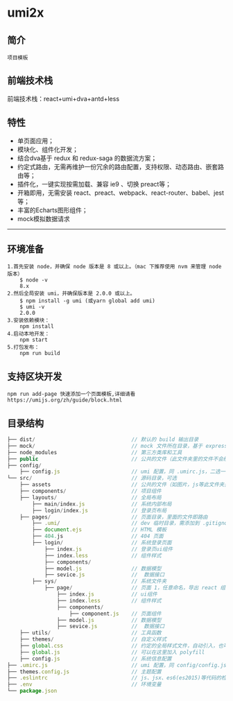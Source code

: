 # umi2x

## 简介
    项目模板

## 前端技术栈 
   前端技术栈：react+umi+dva+antd+less
## 特性
+ 单页面应用；
+ 模块化、组件化开发；
+ 结合dva基于 redux 和 redux-saga 的数据流方案；
+ 约定式路由，无需再维护一份冗余的路由配置，支持权限、动态路由、嵌套路由等；
+ 插件化，一键实现按需加载、兼容 ie9 、切换 preact等；
+ 开箱即用，无需安装 react、preact、webpack、react-router、babel、jest 等；
+ 丰富的Echarts图形组件；
+ mock模拟数据请求
---
## 环境准备
    1.首先安装 node，并确保 node 版本是 8 或以上。（mac 下推荐使用 nvm 来管理 node 版本）
        $ node -v
        8.x
    2.然后全局安装 umi，并确保版本是 2.0.0 或以上。
        $ npm install -g umi (或yarn global add umi)
        $ umi -v
        2.0.0
    3.安装依赖模块：
        npm install
    4.启动本地开发：
        npm start
    5.打包发布：
        npm run build
## 支持区块开发
    npm run add-page 快速添加一个页面模板,详细请看https://umijs.org/zh/guide/block.html
## 目录结构

```js
├── dist/                               // 默认的 build 输出目录
├── mock/                               // mock 文件所在目录，基于 express
├── node_modules                        // 第三方类库和工具
├── public                              // 公共的文件（此文件夹里的文件不会经过打包工具处理，会原样拷贝过去）
├── config/ 
    ├── config.js                       // umi 配置，同 .umirc.js，二选一
└── src/                                // 源码目录，可选
    ├── assets                          // 公共的文件（如图片，js等此文件夹里的文件会经过webpack打包处理）
    ├── components/                     // 项目组件
    ├── layouts/                        // 全局布局
        ├── main/index.js               // 系统内部布局
        ├── login/index.js              // 登录页布局
    ├── pages/                          // 页面目录，里面的文件即路由
        ├── .umi/                       // dev 临时目录，需添加到 .gitignore
        ├── document.ejs                // HTML 模板
        ├── 404.js                      // 404 页面
        ├── login/                      // 系统登录页面
            ├── index.js                // 登录页ui组件
            ├── index.less              // 组件样式
            ├── components/             
            ├── model.js                // 数据模型
            ├── sevice.js               //  数据接口
        ├── sys/                        // 系统文件夹
            ├── page/                   // 页面 1，任意命名，导出 react 组件
                ├── index.js            // ui组件
                ├── index.less          // 组件样式
                ├── components/         
                    ├── component.js    // 页面组件
                ├── model.js            // 数据模型
                ├── sevice.js           //  数据接口
    ├── utils/                          // 工具函数
    ├── themes/                         // 自定义样式
    ├── global.css                      // 约定的全局样式文件，自动引入，也可以用 global.less
    ├── global.js                       // 可以在这里加入 polyfill
    ├── config.js                       // 系统信息配置
├── .umirc.js                           // umi 配置，同 config/config.js，二选一
├── themes.config.js                    // 主题配置
├── .eslintrc                           // js、jsx、es6(es2015)等代码的检测
├── .env                                // 环境变量
└── package.json
```
